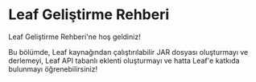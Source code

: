 # Leaf Geliştirme Rehberi
Leaf Geliştirme Rehberi'ne hoş geldiniz!

Bu bölümde, Leaf kaynağından çalıştırılabilir JAR dosyası oluşturmayı ve derlemeyi, Leaf API tabanlı eklenti oluşturmayı ve hatta Leaf'e katkıda bulunmayı öğrenebilirsiniz!